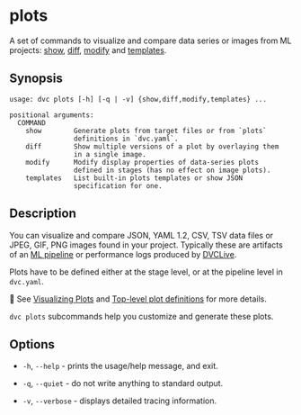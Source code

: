 # plots

A set of commands to visualize and compare data series or images from ML
projects: [show](/doc/command-reference/plots/show),
[diff](/doc/command-reference/plots/diff),
[modify](/doc/command-reference/plots/modify) and
[templates](/doc/command-reference/plots/templates).

## Synopsis

```usage
usage: dvc plots [-h] [-q | -v] {show,diff,modify,templates} ...

positional arguments:
  COMMAND
    show        Generate plots from target files or from `plots`
                definitions in `dvc.yaml`.
    diff        Show multiple versions of a plot by overlaying them
                in a single image.
    modify      Modify display properties of data-series plots
                defined in stages (has no effect on image plots).
    templates   List built-in plots templates or show JSON
                specification for one.
```

## Description

You can visualize and compare JSON, YAML 1.2, CSV, TSV data files or JPEG, GIF,
PNG images found in your project. Typically these are artifacts of an [ML
pipeline] or performance logs produced by [DVCLive].

Plots have to be defined either at the stage level, or at the pipeline level in
`dvc.yaml`.

📖 See [Visualizing Plots] and [Top-level plot definitions] for more details.

`dvc plots` subcommands help you customize and generate these plots.

[ml pipeline]: /doc/start/data-management/data-pipelines
[dvclive]: /doc/dvclive/dvclive-with-dvc
[visualizing plots]: /doc/user-guide/visualizing-plots
[top-level plot definitions]:
  /doc/user-guide/project-structure/dvcyaml-files#top-level-plot-definitions

## Options

- `-h`, `--help` - prints the usage/help message, and exit.

- `-q`, `--quiet` - do not write anything to standard output.

- `-v`, `--verbose` - displays detailed tracing information.
